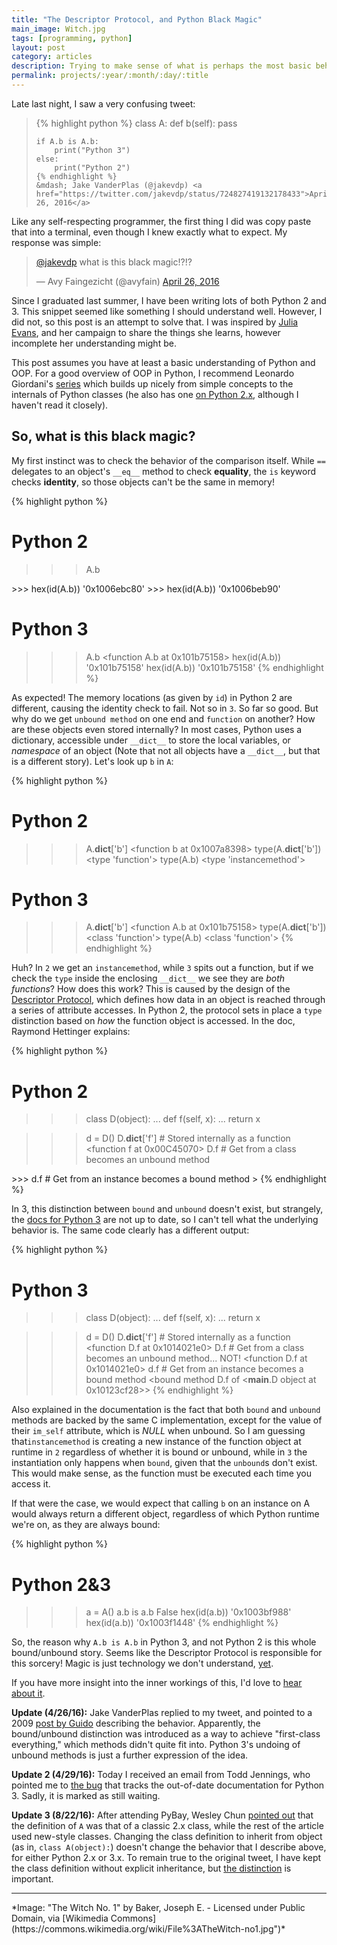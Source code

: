 ```yaml
---
title: "The Descriptor Protocol, and Python Black Magic"
main_image: Witch.jpg
tags: [programming, python]
layout: post
category: articles
description: Trying to make sense of what is perhaps the most basic behavior of objects and classes in Python.
permalink: projects/:year/:month/:day/:title
---
```


Late last night, I saw a very confusing tweet:

<blockquote>
    {% highlight python %}
    class A:
        def b(self):
            pass

    if A.b is A.b:
        print("Python 3")
    else:
        print("Python 2")
    {% endhighlight %}
    &mdash; Jake VanderPlas (@jakevdp) <a href="https://twitter.com/jakevdp/status/724827419132178433">April 26, 2016</a>
</blockquote>

Like any self-respecting programmer, the first thing I did was copy paste that into a terminal, even though I knew exactly what to expect. My response was simple:

<blockquote class="twitter-tweet" data-lang="en"><p lang="en" dir="ltr"><a href="https://twitter.com/jakevdp">@jakevdp</a> what is this black magic!?!?</p>&mdash; Avy Faingezicht (@avyfain) <a href="https://twitter.com/avyfain/status/724832373678952449">April 26, 2016</a></blockquote>

Since I graduated last summer, I have been writing lots of both Python 2 and 3. This snippet seemed like something I should understand well. However, I did not, so this post is an attempt to solve that. I was inspired by [Julia Evans](http://jvns.ca), and her campaign to share the things she learns, however incomplete her understanding might be.

This post assumes you have at least a basic understanding of Python and OOP. For a good overview of OOP in Python, I recommend Leonardo Giordani's [series](http://blog.thedigitalcatonline.com/blog/2014/08/20/python-3-oop-part-1-objects-and-types/) which builds up nicely from simple concepts to the internals of Python classes (he also has one [on Python 2.x](http://blog.thedigitalcatonline.com/blog/2014/03/05/oop-concepts-in-python-2-dot-x-part-1/), although I haven't read it closely).


## So, what is this black magic?
My first instinct was to check the behavior of the comparison itself. While `==` delegates to an object's `__eq__` method to check **equality**, the `is` keyword checks **identity**, so those objects can't be the same in memory!

{% highlight python %}
# Python 2
>>> A.b
<unbound method A.b>
>>> hex(id(A.b))
'0x1006ebc80'
>>> hex(id(A.b))
'0x1006beb90'

# Python 3
>>> A.b
<function A.b at 0x101b75158>
>>> hex(id(A.b))
'0x101b75158'
>>> hex(id(A.b))
'0x101b75158'
{% endhighlight %}

As expected! The memory locations (as given by `id`) in Python 2 are different, causing the identity check to fail. Not so in `3`. So far so good. But why do we get `unbound method` on one end and `function` on another? How are these objects even stored internally? In most cases, Python uses a dictionary, accessible under `__dict__` to store the local variables, or _namespace_ of an object (Note that not all objects have a `__dict__`, but that is a different story). Let's look up `b` in `A`:

{% highlight python %}
# Python 2
>>> A.__dict__['b']
<function b at 0x1007a8398>
>>> type(A.__dict__['b'])
<type 'function'>
>>> type(A.b)
<type 'instancemethod'>

# Python 3
>>> A.__dict__['b']
<function A.b at 0x101b75158>
>>> type(A.__dict__['b'])
<class 'function'>
>>> type(A.b)
<class 'function'>
{% endhighlight %}

Huh? In `2` we get an `instancemethod`, while `3` spits out a function, but if we check the `type` inside the enclosing `__dict__` we see they are *both functions*? How does this work? This is caused by the design of the [Descriptor Protocol](https://docs.Python.org/2/howto/descriptor.html), which defines how data in an object is reached through a series of attribute accesses. In Python 2, the protocol sets in place a `type` distinction based on _how_ the function object is accessed. In the doc, Raymond Hettinger explains:

{% highlight python %}
# Python 2
>>> class D(object):
...      def f(self, x):
...           return x

>>> d = D()
>>> D.__dict__['f'] # Stored internally as a function
<function f at 0x00C45070>
>>> D.f             # Get from a class becomes an unbound method
<unbound method D.f>
>>> d.f             # Get from an instance becomes a bound method
<bound method D.f of <__main__.D object at 0x00B18C90>>
{% endhighlight %}

In 3, this distinction between `bound` and `unbound` doesn't exist, but strangely, the [docs for Python 3](https://docs.python.org/3/howto/descriptor.html) are not up to date, so I can't tell what the underlying behavior is. The same code clearly has a different output:

{% highlight python %}
# Python 3
>>> class D(object):
...     def f(self, x):
...           return x

>>> d = D()
>>> D.__dict__['f'] # Stored internally as a function
<function D.f at 0x1014021e0>
>>> D.f             # Get from a class becomes an unbound method... NOT!
<function D.f at 0x1014021e0>
>>> d.f             # Get from an instance becomes a bound method
<bound method D.f of <__main__.D object at 0x10123cf28>>
{% endhighlight %}

Also explained in the documentation is the fact that both `bound` and `unbound` methods are backed by the same C implementation, except for the value of their `im_self` attribute, which is _NULL_ when unbound. So I am guessing that`instancemethod` is creating a new instance of the function object at runtime in `2` regardless of whether it is bound or unbound, while in `3` the instantiation only happens when `bound`, given that the `unbound`s don't exist. This would make sense, as the function must be executed each time you access it.

If that were the case, we would expect that calling `b` on an instance on A would always return a different object, regardless of which Python runtime we're on, as they are always bound:

{% highlight python %}
# Python 2&3
>>> a = A()
>>> a.b is a.b
False
>>> hex(id(a.b))
'0x1003bf988'
>>> hex(id(a.b))
'0x1003f1448'
{% endhighlight %}

So, the reason why `A.b is A.b` in Python 3, and not Python 2 is this whole bound/unbound story. Seems like the Descriptor Protocol is responsible for this sorcery! Magic is just technology we don't understand, [yet](https://en.wikipedia.org/wiki/Clarke%27s_three_laws).

If you have more insight into the inner workings of this, I'd love to [hear about it](/contact/).

**Update (4/26/16):**
Jake VanderPlas replied to my tweet, and pointed to a 2009 <a href="http://python-history.blogspot.in/2009/02/first-class-everything.html">post by Guido</a> describing the behavior. Apparently, the bound/unbound distinction was introduced as a way to achieve "first-class everything," which methods didn't quite fit into. Python 3's undoing of unbound methods is just a further expression of the idea.

**Update 2 (4/29/16):**
Today I received an email from Todd Jennings, who pointed me to [the bug](https://bugs.python.org/issue23702) that tracks the out-of-date documentation for Python 3. Sadly, it is marked as still waiting.

**Update 3 (8/22/16):**
After attending PyBay, Wesley Chun [pointed out](https://twitter.com/wescpy/status/767588995727437824) that the definition of `A` was that of a classic 2.x class, while the rest of the article used new-style classes. Changing the class definition to inherit from object (as in, `class A(object):`) doesn't change the behavior that I describe above, for either Python 2.x or 3.x. To remain true to the original tweet, I have kept the class definition without explicit inheritance, but [the distinction](https://stackoverflow.com/questions/4015417/python-class-inherits-object/9448136#9448136) is important.

<hr>
*Image: "The Witch No. 1" by Baker, Joseph E. - Licensed under Public Domain, via [Wikimedia Commons](https://commons.wikimedia.org/wiki/File%3ATheWitch-no1.jpg")*